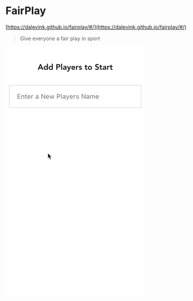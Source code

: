 # FairPlay
[https://dalevink.github.io/fairplay/#/](https://dalevink.github.io/fairplay/#/)

> Give everyone a fair play in sport

![FairPlay Screen Recording](https://github.com/dalevink/fairplay/blob/master/src/assets/fairplay-screen-recording.gif)




